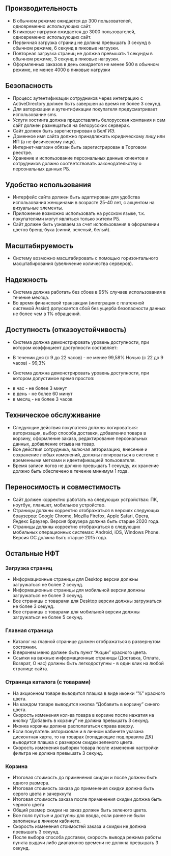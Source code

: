## Производительность
* В обычном режиме ожидается до 300 пользователей, одновременно использующих сайт. 
* В пиковые нагрузки ожидается до 3000 пользователей, одновременно использующих сайт.
* Первичная загрузка страниц не должна превышать 3 секунд в обычном режиме, 6 секунд в пиковые нагрузки.
* Повторная загрузка страниц не должна превышать 1 секунды в обычном режиме, 3 секунд в пиковые нагрузки.
* Оформленных заказов в день ожидается не менее 500 в обычном режиме, не менее 4000 в пиковые нагрузки

## Безопасность
* Процесс аутентификации сотрудников через интеграцию с ActiveDirectory должен быть завершен за время не более 3 секунд.
* Для авторизации и аутентификации покупателя предусматривает использование sms.
* Услуги хостинга должна предоставлять белорусская компания и сам сайт должен размещаться на белорусских серверах.
* Сайт должен быть зарегистрирован в БелГИЭ.
* Доменное имя сайта должно принадлежать юридическому лицу или ИП (а не физическому лицу).
* Интернет-магазин обязан быть зарегистрирован в Торговом реестре.
* Хранение и использование персональных данные клиентов и сотрудников должно соответствовать законодательству о персональных данных РБ.

## Удобство использования
* Интерфейс сайта должен быть адаптирован для удобства использования женщинами в возрасте 25-40 лет, с акцентом на визуальные элементы.
* Приложение возможно использовать на русском языке, т.к. покупателями могут являться только жители РБ.
* Сайт должен быть узнаваем за счет использования в оформлении цветов бренд-бука (синий, зеленый, белый).

## Масштабируемость
* Систему возможно масштабировать с помощью горизонтального масштабирования (увеличение количества серверов).

## Надежность
* Система должна работать без сбоев в 95% случаев использования в течение месяца.
* Во время финансовой транзакции (интеграция с платежной системой Assist) допускается сбой без ущерба безопасности данных не более чем в 1% обращений.

## Доступность (отказоустойчивость)
* Система должна демонстрировать уровень доступности, при котором коэффициент доступности составляет:
 - В течении дня (с 9 до 22 часов) - не менее 99,58%
Ночью (с 22 до 9 часов) - 99,3%
* Система должна демонстрировать уровень доступности, при котором допустимое время простоя:
 - в час -  не более 3 минут
 - в день - не более 60 минут
 - в месяц - не более 3 часов

## Техническое обслуживание
* Следующие действия покупателя должны логироваться: авторизация, выбор способа доставки, добавление товара в корзину, оформление заказа, редактирование персональных данных, добавление отзыва на товар.
* Все действия сотрудника, включая авторизацию, внесение и сохранение любых изменений, должны логироваться в системе с временными метками и идентификацией пользователя.
* Время записи логов не должно превышать 1 секунду,  их хранение должно быть обеспечено в течение минимум 1 года.

## Переносимость и совместимость
* Сайт должен корректно работать на следующих устройствах: ПК, ноутбук, планшет, мобильное устройство.
* Страницы должны корректно отображаться в версиях следующих браузеров: Google Chrome, Mozilla Firefox, Apple Safari, Opera, Яндекс Браузер. Версия браузера должна быть старше 2020 года.
* Страницы должны корректно отображаться в следующих мобильных операционных системах: Android, iOS, Windows Phone. Версия ОС должна быть старше 2015 года.

## Остальные НФТ
### Загрузка страниц
* Информационные страницы для Desktop версии должны загружаться не более 2 секунд.
* Информационные страницы для мобильной версии должны загружаться не более 3 секунд.
* Все страницы с товарами для Desktop версии должны загружаться не более 3 секунд.
* Все страницы с товарами для мобильной версии должны загружаться не более 5 секунд.
### Главная страница
* Каталог на главной странице должен отображаться в развернутом состоянии.
* В верхнем меню должен быть пункт “Акции” красного цвета.
* Ссылки на важные информационные страницы (Доставка, Оплата, Возврат, О нас) должны быть легкодоступны - в один клик на любой странице сайта.
### Страница каталога (с товарами)
* На акционном товаре выводится плашка в виде иконки “%” красного цвета.
* На каждом товаре выводится кнопка “Добавить в корзину” синего цвета.
* Скорость изменения кол-ва товара в корзине после нажатия на кнопку “Добавить в корзину” не должна превышать 3 секунд.
* Иконка корзины должна располагаться справа вверху.
* Если покупатель авторизован и в личном кабинете указана дисконтная карта, то на товарах (попадающие под правила ДК) выводится плашка с размером скидки зеленого цвета.
* Скорость изменения выборки товара после изменения настройки фильтра не должна превышать 3 секунд.
### Корзина
* Итоговая стоимость до применения скидки и после должны быть одного размера.
* Итоговая стоимость заказа до применения скидки должна быть серого цвета и зачеркнута
* Итоговая стоимость заказа после применения скидки должна быть черного цвета
* Общий размер скидки на заказ должен быть зеленого цвета.
* Все поля пустые и доступны для ввода, если ранее не были заполнены в личном кабинете.
* Скорость изменения стоимостей заказа и скидки не должна превышать 3 секунд.
* После выбора способа доставки, скорость вывода режима работы пункта выдачи либо диапазонов времени не должна превышать 3 секунд.
